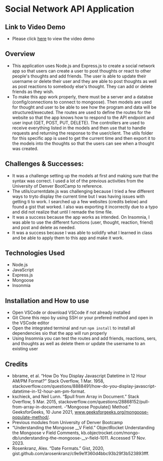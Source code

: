 # Social Network API Application
## Link to Video Demo
* Please click [here](https://drive.google.com/file/d/1S0JcB1oLAmNcxuGuiX8IleMOtA25ou-0/view) to view the video demo
## Overview
* This application uses Node.js and Express.js to create a social network app so that users can create a user to post thoughts or react to other people's thoughts and add friends. The user is able to update their username or delete their user and they are able to post thoughts as well as post reactions to somebody else's thought. They can add or delete friends as they wish.
* To make this app work properly, there must be a server and a databse (config/connections to connect to mongoose). Then models are used for thought and user to be able to see how the program and data will be structured/executed. The routes are used to define the routes for the website so that the app knows how to respond to the API endpoint and user input (GET, POST, PUT, DELETE). The controllers are used to receive everything listed in the models and then use that to  handle requests and returning the response to the user/client. The utils folder for this specific app is used to get the current time and then export it to the models into the thoughts so that the users can see when a thought was created.
## Challenges & Successes:
* It was a challenge setting up the models at first and making sure that the syntax was correct. I used a lot of the previous activities from the University of Denver BootCamp to reference.
* The utils/currentdate.js was challenging because I tried a few different ways to tryto display the current time but I was having issues with getting ti to work. I searched up a few websites (credits below) and found a gist that worked. I also was exporting it incorrectly due to a typo and did not realize that until I remade the time file. 
* It was a success because the app works as intended. On Insomnia, I was able to use the different functions (user, thought, reaction, friend) and post and delete as needed.
* It was a success because I was able to solidify what I learned in class and be able to apply them to this app and make it work.
## Technologies Used
* Node.js
* JavaScript
* Express.js
* Mongoose
* Insonmia
## Installation and How to use
* Open VSCode or download VSCode if not already installed
* Git Clone this repo by using SSH or your prefered method and open in the VSCode editor
* Open the integrated terminal and run `npm install` to install all dependencies sio that the app will run properly
* Using Insomnia you can test the routes and add friends, reactions, sers, and thoughts as well as delete them or update the username to an existing user
## Credits
- bbrame, et al. “How Do You Display Javascript Datetime in 12 Hour AM/PM Format?” Stack Overflow, 1 Mar. 1958, stackoverflow.com/questions/8888491/how-do-you-display-javascript-datetime-in-12-hour-am-pm-format. 
- kschieck, and Neil Lunn. “$pull from Array in Document.” Stack Overflow, 5 Mar. 2015, stackoverflow.com/questions/28868152/pull-from-array-in-document. 
-“Mongoose Populate() Method.” GeeksforGeeks, 10 June 2021, www.geeksforgeeks.org/mongoose-populate-method/. 
- Previous modules from University of Denver Bootcamp
- “Understanding the Mongoose __V Field.” ObjectRocket Understanding the Mongoose v Field Comments, kb.objectrocket.com/mongo-db/understanding-the-mongoose-__v-field-1011. Accessed 17 Nov. 2023. 
- Rosenkranz, Alex. “Date Formats.” Gist, 2020, gist.github.com/arosenkranz/c9e9e1f360d4bbc93b29f3b523893fff. 

